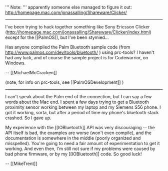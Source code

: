 ''' Note: ''' apparently someone else managed to figure it out: http://homepage.mac.com/jonassalling/Shareware/Clicker/


----

I've been trying to hack together something like Sony Ericsson Clicker (http://homepage.mac.com/jonassalling/Shareware/Clicker/index.html) except for the [[PalmOS]], but I've been stymied...

Has anyone compiled the Palm Bluetooth sample code (from http://www.palmos.com/dev/tools/bluetooth/ ) using prc-tools? I haven't had any luck, and of course the sample project is for Codewarrior, on Windows.

-- [[MichaelMcCracken]]

(note, for info on prc-tools, see [[PalmOSDevelopment]] )

----

I can't speak about the Palm end of the connection, but I can say a few words about the Mac end. I spent a few days trying to get a Bluetooth proximity sensor working between my laptop and my Siemens S56 phone. I got it working, sorta, but after a period of time my phone's bluetooth stack crashed. So I gave up. 

My experience with the [[IOBluetooth]] API was very discouraging -- the API itself is bad, the examples are worse (won't even compile), and the documentation is somewhere in the middle (poorly organized and misspelled). You're going to need a fair amount of experimentation to get it working. And even then, I'm still not sure if my problems were caused by bad phone firmware, or by my [[IOBluetooth]] code. So good luck!

-- [[MikeTrent]]